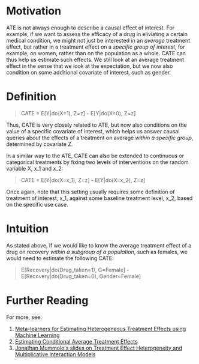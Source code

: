 Motivation
====
ATE is not always enough to describe a causal effect of interest. For example, if we want to assess the efficacy of a drug in eliviating a certain medical condition, we might not just be interested in an *average* treatment effect, but rather in a treatment effect on a *specific group of interest*, for example, on women, rather than on the population as a whole. CATE can thus help us estimate such effects. We still look at an average treatment effect in the sense that we look at the expectation, but we now also condition on some additional covariate of interest, such as gender.

Definition
====
> CATE = E[Y|do(X=1), Z=z] - E[Y|do(X=0), Z=z]

Thus, CATE is very closely related to ATE, but now also conditions on the value of a specific covariate of interest, which helps us answer causal queries about the effects of a treatment on average *within a specific group*, determined by covariate Z. 

In a similar way to the ATE, CATE can also be extended to continuous or categorical treatments by fixing two levels of interventions on the random variable X, x_1 and x_2:

> CATE = E[Y|do(X=x_1), Z=z] - E[Y|do(X=x_2), Z=z]

Once again, note that this setting usually requires some definition of treatment of interest, x_1, against some baseline treatment level, x_2, based on the specific use case.

Intuition
====
As stated above, if we would like to know the average treatment effect of a drug on recovery *within a subgroup of a population*, such as females, we would need to estimate the following CATE:

> E[Recovery|do(Drug_taken=1), G=Female] - E[Recovery|do(Drug_taken=0), Gender=Female]

Further Reading
====
For more, see:
1. [Meta-learners for Estimating Heterogeneous
Treatment Effects using Machine Learning](https://arxiv.org/pdf/1706.03461.pdf)
2. [Estimating Conditional Average Treatment Effects](http://www.personal.ceu.hu/staff/Robert_Lieli/cate.pdf)
3. [Jonathan Mummolo's slides on Treatment Effect Heterogeneity and Multiplicative Interaction Models](https://scholar.princeton.edu/sites/default/files/jmummolo/files/interaction_models_jm.pdf)